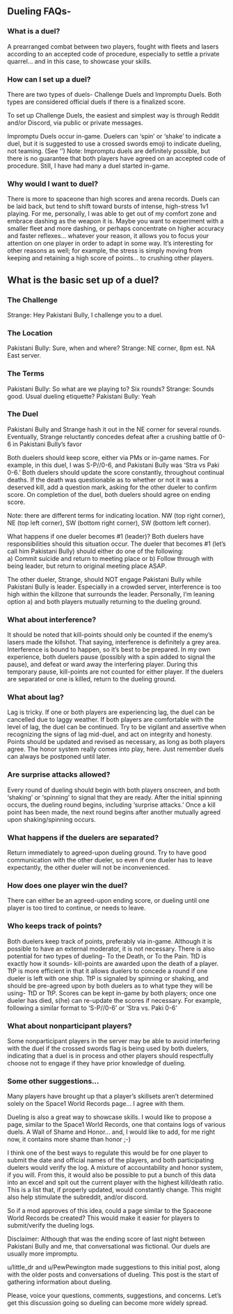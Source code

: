 ## Dueling FAQs-

### What is a duel?
A prearranged combat between two players, fought with fleets and lasers according to an accepted code of procedure, especially to settle a private quarrel… and in this case, to showcase your skills.  

### How can I set up a duel?
There are two types of duels- Challenge Duels and Impromptu Duels. Both types are considered official duels if there is a finalized score.  

To set up Challenge Duels, the easiest and simplest way is through Reddit and/or Discord, via public or private messages.

Impromptu Duels occur in-game. Duelers can ‘spin’ or ‘shake’ to indicate a duel, but it is suggested to use a crossed swords emoji to indicate dueling, not teaming. (See ‘’) Note: Impromptu duels are definitely possible, but there is no guarantee that both players have agreed on an accepted code of procedure. Still, I have had many a duel started in-game.  

### Why would I want to duel?
There is more to spaceone than high scores and arena records. Duels can be laid back, but tend to shift toward bursts of intense, high-stress 1v1 playing. For me, personally, I was able to get out of my comfort zone and embrace dashing as the weapon it is. Maybe you want to experiment with a smaller fleet and more dashing, or perhaps concentrate on higher accuracy and faster reflexes… whatever your reason, it allows you to focus your attention on one player in order to adapt in some way. It’s interesting for other reasons as well; for example, the stress is simply moving from keeping and retaining a high score of points… to crushing other players.  

## What is the basic set up of a duel?

### The Challenge
Strange: Hey Pakistani Bully, I challenge you to a duel.

### The Location
Pakistani Bully: Sure, when and where?
Strange: NE corner, 8pm est. NA East server.

### The Terms
Pakistani Bully: So what are we playing to? Six rounds? Strange: Sounds good. Usual dueling etiquette? Pakistani Bully: Yeah

### The Duel
Pakistani Bully and Strange hash it out in the NE corner for several rounds. Eventually, Strange reluctantly concedes defeat after a crushing battle of 0-6 in Pakistani Bully’s favor  

Both duelers should keep score, either via PMs or in-game names. For example, in this duel, I was S-P//0-6, and Pakistani Bully was ‘Stra vs Paki 0-6.’ Both duelers should update the score constantly, throughout continual deaths. If the death was questionable as to whether or not it was a deserved kill, add a question mark, asking for the other dueler to confirm score. On completion of the duel, both duelers should agree on ending score.
 

Note: there are different terms for indicating location. NW (top right corner), NE (top left corner), SW (bottom right corner), SW (bottom left corner).  

What happens if one dueler becomes #1 (leader)?
Both duelers have responsibilities should this situation occur. The dueler that becomes #1 (let’s call him Pakistani Bully) should either do one of the following:  
    a) Commit suicide and return to meeting place or
    b) Follow through with being leader, but return to original meeting place ASAP.
 

The other dueler, Strange, should NOT engage Pakistani Bully while Pakistani Bully is leader. Especially in a crowded server, interference is too high within the killzone that surrounds the leader. Personally, I’m leaning option a) and both players mutually returning to the dueling ground.
 

### What about interference?
It should be noted that kill-points should only be counted if the enemy’s lasers made the killshot. That saying, interference is definitely a grey area. Interference is bound to happen, so it’s best to be prepared. In my own experience, both duelers pause (possibly with a spin added to signal the pause), and defeat or ward away the interfering player. During this temporary pause, kill-points are not counted for either player. If the duelers are separated or one is killed, return to the dueling ground.  

### What about lag?
Lag is tricky. If one or both players are experiencing lag, the duel can be cancelled due to laggy weather. If both players are comfortable with the level of lag, the duel can be continued. Try to be vigilant and assertive when recognizing the signs of lag mid-duel, and act on integrity and honesty. Points should be updated and revised as necessary, as long as both players agree. The honor system really comes into play, here. Just remember duels can always be postponed until later.
 

### Are surprise attacks allowed?
Every round of dueling should begin with both players onscreen, and both ‘shaking’ or ‘spinning’ to signal that they are ready. After the initial spinning occurs, the dueling round begins, including ‘surprise attacks.’ Once a kill point has been made, the next round begins after another mutually agreed upon shaking/spinning occurs.
 

### What happens if the duelers are separated?
Return immediately to agreed-upon dueling ground. Try to have good communication with the other dueler, so even if one dueler has to leave expectantly, the other dueler will not be inconvenienced.
 

### How does one player win the duel?
There can either be an agreed-upon ending score, or dueling until one player is too tired to continue, or needs to leave.  

### Who keeps track of points?
Both duelers keep track of points, preferably via in-game. Although it is possible to have an external moderator, it is not necessary. There is also potential for two types of dueling- To the Death, or To the Pain. TtD is exactly how it sounds- kill-points are awarded upon the death of a player. TtP is more efficient in that it allows duelers to concede a round if one dueler is left with one ship. TtP is signaled by spinning or shaking, and should be pre-agreed upon by both duelers as to what type they will be using- TtD or TtP. Scores can be kept in-game by both players; once one dueler has died, s(he) can re-update the scores if necessary. For example, following a similar format to ‘S-P//0-6’ or ‘Stra vs. Paki 0-6’
 

### What about nonparticipant players?
Some nonparticipant players in the server may be able to avoid interfering with the duel if the crossed swords flag is being used by both duelers, indicating that a duel is in process and other players should respectfully choose not to engage if they have prior knowledge of dueling.
 

### Some other suggestions…
Many players have brought up that a player’s skillsets aren’t determined solely on the Space1 World Records page… I agree with them.
 

Dueling is also a great way to showcase skills. I would like to propose a page, similar to the Space1 World Records, one that contains logs of various duels. A Wall of Shame and Honor… and, I would like to add, for me right now, it contains more shame than honor ;-)  

I think one of the best ways to regulate this would be for one player to submit the date and official names of the players, and both participating duelers would verify the log. A mixture of accountability and honor system, if you will. From this, it would also be possible to put a bunch of this data into an excel and spit out the current player with the highest kill/death ratio. This is a list that, if properly updated, would constantly change. This might also help stimulate the subreddit, and/or discord.
 

So if a mod approves of this idea, could a page similar to the Spaceone World Records be created? This would make it easier for players to submit/verify the dueling logs.
 

Disclaimer: Although that was the ending score of last night between Pakistani Bully and me, that conversational was fictional. Our duels are usually more impromptu.
 

u/little_dr and u/PewPewington made suggestions to this initial post, along with the older posts and conversations of dueling. This post is the start of gathering information about dueling.
 

Please, voice your questions, comments, suggestions, and concerns. Let’s get this discussion going so dueling can become more widely spread.